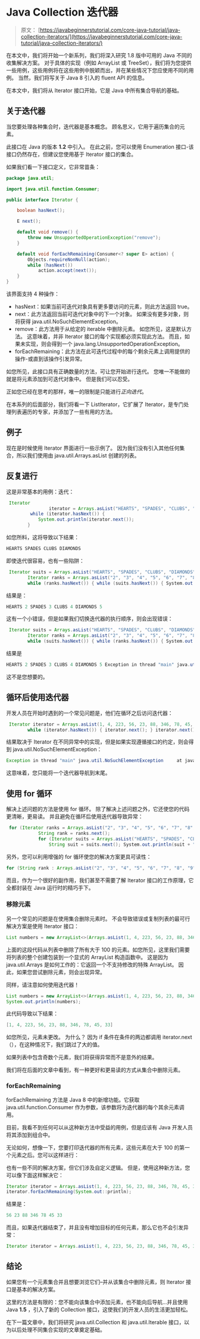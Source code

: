 # Java Collection 迭代器

> 原文： [https://javabeginnerstutorial.com/core-java-tutorial/java-collection-iterators/](https://javabeginnerstutorial.com/core-java-tutorial/java-collection-iterators/)

在本文中，我们将开始一个新系列，我们将深入研究 1.8 版中可用的 Java 不同的收集解决方案。 对于具体的实现（例如 ArrayList 或 TreeSet），我们将为您提供一些用例，这些用例将在这些用例中脱颖而出，并在某些情况下您应使用不同的用例。 当然，我们将写关于 Java 8 引入的 fluent API 的信息。

在本文中，我们将从 Iterator 接口开始，它是 Java 中所有集合导航的基础。

## 关于迭代器

当您要处理各种集合时，迭代器是基本概念。 顾名思义，它用于遍历集合的元素。

此接口在 Java 的版本 **1.2** 中引入。 在此之前，您可以使用 Enumeration 接口-该接口仍然存在，但建议您使用基于 Iterator 接口的集合。

如果我们看一下接口定义，它非常苗条：

```java
package java.util;

import java.util.function.Consumer;

public interface Iterator {

    boolean hasNext();

    E next();

    default void remove() {
        throw new UnsupportedOperationException("remove");
    }

    default void forEachRemaining(Consumer<? super E> action) {
        Objects.requireNonNull(action);
        while (hasNext())
            action.accept(next());
    }
} 
```

该界面支持 4 种操作：

*   hasNext：如果当前可迭代对象具有更多要访问的元素，则此方法返回 true。
*   next：此方法返回当前可迭代对象中的下一个对象。 如果没有更多对象，则将获得 java.util.NoSuchElementException。
*   remove：此方法用于从给定的 iterable 中删除元素。 如您所见，这是默认方法。 这意味着，并非 Iterator 接口的每个实现都必须实现此方法。 而且，如果未实现，则会得到一个 java.lang.UnsupportedOperationException。
*   forEachRemaining：此方法在此可迭代过程中的每个剩余元素上调用提供的操作-或直到该操作引发异常。

如您所见，此接口具有正确数量的方法，可让您开始进行迭代。 您唯一不能做的就是将元素添加到可迭代对象中。 但是我们可以忍受。

正如您已经在思考的那样，唯一的限制是只能进行*正向迭代*。

在本系列的后面部分，我们将看一下 ListIterator，它扩展了 Iterator，是专门处理列表遍历的专家，并添加了一些有用的方法。

## 例子

现在是时候使用 Iterator 界面进行一些示例了。 因为我们没有引入其他任何集合，所以我们使用由 java.util.Arrays.asList 创建的列表。

## 反复进行

这是非常基本的用例：迭代：

```java
 Iterator
                iterator = Arrays.asList("HEARTS", "SPADES", "CLUBS", "DIAMONDS").iterator();
         while (iterator.hasNext()) { 
            System.out.println(iterator.next()); 
        } 
```

如您所料，这将导致以下结果：

```java
HEARTS SPADES CLUBS DIAMONDS 
```

即使迭代很容易，也有一些陷阱：

```java
 Iterator suits = Arrays.asList("HEARTS", "SPADES", "CLUBS", "DIAMONDS").iterator(); 
        Iterator ranks = Arrays.asList("2", "3", "4", "5", "6", "7", "8", "9", "10", "J", "Q", "K", "A").iterator(); 
        while (ranks.hasNext()) { while (suits.hasNext()) { System.out.println(suits.next() + " " + ranks.next()); } } 
```

结果是：

```java
HEARTS 2 SPADES 3 CLUBS 4 DIAMONDS 5 
```

这有一个小错误，但是如果我们切换迭代器的执行顺序，则会出现错误：

```java
 Iterator suits = Arrays.asList("HEARTS", "SPADES", "CLUBS", "DIAMONDS").iterator(); 
        Iterator ranks = Arrays.asList("2", "3", "4", "5", "6", "7", "8", "9", "10", "J", "Q", "K", "A").iterator(); 
        while (suits.hasNext()) { while (ranks.hasNext()) { System.out.println(suits.next() + " " + ranks.next()); } } 
```

结果是

```java
HEARTS 2 SPADES 3 CLUBS 4 DIAMONDS 5 Exception in thread "main" java.util.NoSuchElementException     at java.util.AbstractList$Itr.next(AbstractList.java:364)
```

这不是您想要的。

## 循环后使用迭代器

开发人员在开始时遇到的一个常见问题是，他们在循环之后访问迭代器：

```java
 Iterator iterator = Arrays.asList(1, 4, 223, 56, 23, 88, 346, 78, 45, 33).iterator(); 
        while (iterator.hasNext()) { iterator.next(); } iterator.next(); 
```

结果取决于 Iterator 在不同异常中的实现，但是如果实现遵循接口的约定，则会得到 java.util.NoSuchElementException：

```java
Exception in thread "main" java.util.NoSuchElementException     at java.util.AbstractList$Itr.next(AbstractList.java:364) 
```

这意味着，您只能将一个迭代器导航到末尾。

## 使用 for 循环

解决上述问题的方法是使用 for 循环。 除了解决上述问题之外，它还使您的代码更清晰，更易读。 并且避免在循环后使用迭代器导致异常：

```java
 for (Iterator ranks = Arrays.asList("2", "3", "4", "5", "6", "7", "8", "9", "10", "J", "Q", "K", "A").iterator(); ranks.hasNext(); ) { 
            String rank = ranks.next(); 
            for (Iterator suits = Arrays.asList("HEARTS", "SPADES", "CLUBS", "DIAMONDS").iterator(); suits.hasNext(); ) { 
                String suit = suits.next(); System.out.println(suit + " " + rank); } } 
```

另外，您可以利用增强的 for 循环使您的解决方案更具可读性：

```java
for (String rank : Arrays.asList("2", "3", "4", "5", "6", "7", "8", "9", "10", "J", "Q", "K", "A")) {     for (String suit : Arrays.asList("HEARTS", "SPADES", "CLUBS", "DIAMONDS")) {         System.out.println(suit + " " + rank);     } } 
```

而且，作为一个很好的副作用，我们甚至不需要了解 Iterator 接口的工作原理，它全都封装在 Java 运行时的精巧手下。

### 移除元素

另一个常见的问题是在使用集合删除元素时。 不会导致错误或复制列表的最可行解决方案是使用 Iterator 接口：

```java
List numbers = new ArrayList<>(Arrays.asList(1, 4, 223, 56, 23, 88, 346, 78, 45, 33)); Iterator iterator = numbers.iterator(); while (iterator.hasNext()) {     if (iterator.next() > 100) {         iterator.remove();     } } 
```

上面的这段代码从列表中删除了所有大于 100 的元素。如您所见，这里我们需要将列表的整个创建包装到一个显式的 ArrayList 构造函数中。 这是因为 java.util.Arrays 是如何工作的：它返回一个不支持修改的特殊 ArrayList。 因此，如果您尝试删除元素，则会出现异常。

同样，请注意如何使用迭代器！

```java
List numbers = new ArrayList<>(Arrays.asList(1, 4, 223, 56, 23, 88, 346, 78, 45, 33)); Iterator iterator = numbers.iterator(); while (iterator.hasNext()) {     if (iterator.next() < 0 || iterator.next() > 100) {         iterator.remove();     } } 
System.out.println(numbers); 
```

此代码导致以下结果：

```java
[1, 4, 223, 56, 23, 88, 346, 78, 45, 33] 
```

如您所见，元素未更改。 为什么？ 因为 if 条件在条件的两边都调用 iterator.next（），在这种情况下，我们跳过了大的值。

如果列表中包含奇数个元素，我们将获得异常而不是意外的结果。

我们将在后面的文章中看到，有一种更好和更易读的方式从集合中删除元素。

### forEachRemaining

forEachRemaining 方法是 Java 8 中的新增功能。它获取 java.util.function.Consumer 作为参数，该参数将为迭代器的每个其余元素调用。

目前，我看不到任何可以从这种新方法中受益的用例，但是应该有 Java 开发人员将其添加到组合中。

无论如何，想像一下，您要打印迭代器的所有元素，这些元素在大于 100 的第一个元素之后。您可以这样进行：

也有一些不同的解决方案，但它们涉及自定义逻辑。 但是，使用这种新方法，您可以像下面这样解决它：

```java
Iterator iterator = Arrays.asList(1, 4, 223, 56, 23, 88, 346, 78, 45, 33).iterator();  while (iterator.hasNext()) {     if (iterator.next() > 100) {         break;     } }
iterator.forEachRemaining(System.out::println); 
```

结果是：

```java
56 23 88 346 78 45 33
```

而且，如果迭代器结束了，并且没有增加目标的任何元素，那么它也不会引发异常：

```java
Iterator iterator = Arrays.asList(1, 4, 223, 56, 23, 88, 346, 78, 45, 33).iterator();  while (iterator.hasNext()) {     if (iterator.next() > 500) {         break;     } } iterator.forEachRemaining(System.out::println); 
```

## 结论

如果您有一个元素集合并且想要浏览它们–并从该集合中删除元素，则 Iterator 接口是基本的解决方案。

这里的方法是有限的：您不能向该集合中添加元素，也不能向后导航...并且使用 Java **1.5** ，引入了新的 Collection 接口，这使我们的开发人员的生活更加轻松。

在下一篇文章中，我们将研究 java.util.Collection 和 java.util.Iterable 接口，以为以后处理不同集合实现的文章奠定基础。